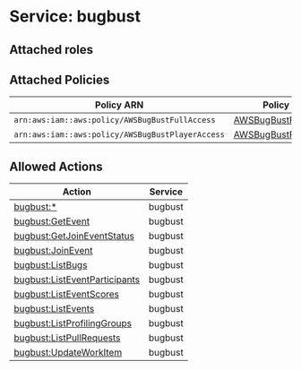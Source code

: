 # Service: bugbust

## Attached roles

## Attached Policies

| Policy ARN | Policy Name |
|------------|-------------|
| `arn:aws:iam::aws:policy/AWSBugBustFullAccess` | [AWSBugBustFullAccess](../policies.md#awsbugbustfullaccess) |
| `arn:aws:iam::aws:policy/AWSBugBustPlayerAccess` | [AWSBugBustPlayerAccess](../policies.md#awsbugbustplayeraccess) |

## Allowed Actions

| Action | Service |
|--------|---------|
| [bugbust:*](../actions.md#bugbust:all) | bugbust |
| [bugbust:GetEvent](../actions.md#bugbust:getevent) | bugbust |
| [bugbust:GetJoinEventStatus](../actions.md#bugbust:getjoineventstatus) | bugbust |
| [bugbust:JoinEvent](../actions.md#bugbust:joinevent) | bugbust |
| [bugbust:ListBugs](../actions.md#bugbust:listbugs) | bugbust |
| [bugbust:ListEventParticipants](../actions.md#bugbust:listeventparticipants) | bugbust |
| [bugbust:ListEventScores](../actions.md#bugbust:listeventscores) | bugbust |
| [bugbust:ListEvents](../actions.md#bugbust:listevents) | bugbust |
| [bugbust:ListProfilingGroups](../actions.md#bugbust:listprofilinggroups) | bugbust |
| [bugbust:ListPullRequests](../actions.md#bugbust:listpullrequests) | bugbust |
| [bugbust:UpdateWorkItem](../actions.md#bugbust:updateworkitem) | bugbust |